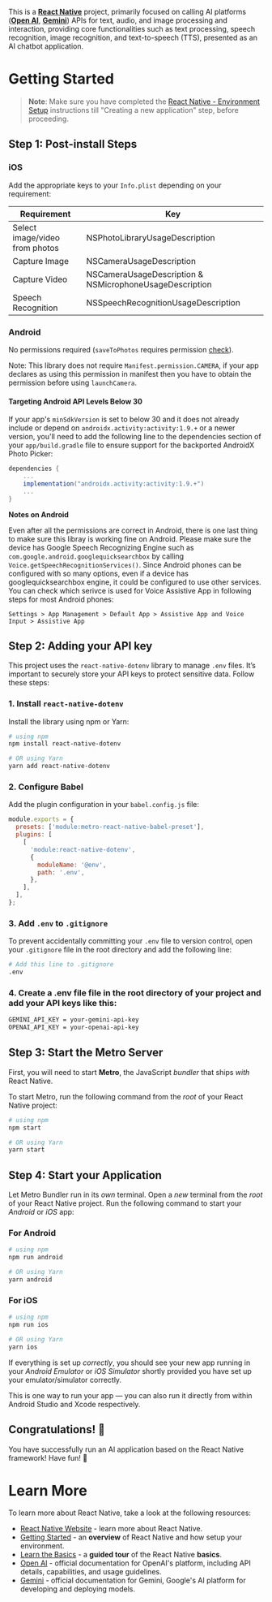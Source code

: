 This is a [**React Native**](https://reactnative.dev) project, primarily focused on calling AI platforms ([**Open AI**](https://platform.openai.com/docs/overview), [**Gemini**](https://ai.google.dev/gemini-api/docs)) APIs for text, audio, and image processing and interaction, providing core functionalities such as text processing, speech recognition, image recognition, and text-to-speech (TTS), presented as an AI chatbot application.

# Getting Started

> **Note**: Make sure you have completed the [React Native - Environment Setup](https://reactnative.dev/docs/environment-setup) instructions till "Creating a new application" step, before proceeding.

## Step 1: Post-install Steps

### iOS

Add the appropriate keys to your `Info.plist` depending on your requirement:

| Requirement                    | Key                                                     |
| ------------------------------ | ------------------------------------------------------- |
| Select image/video from photos | NSPhotoLibraryUsageDescription                          |
| Capture Image                  | NSCameraUsageDescription                                |
| Capture Video                  | NSCameraUsageDescription & NSMicrophoneUsageDescription |
| Speech Recognition             | NSSpeechRecognitionUsageDescription                     |

### Android

No permissions required (`saveToPhotos` requires permission [check](#note-on-file-storage)).

Note: This library does not require `Manifest.permission.CAMERA`, if your app declares as using this permission in manifest then you have to obtain the permission before using `launchCamera`.

#### Targeting Android API Levels Below 30

If your app's `minSdkVersion` is set to below 30 and it does not already include or depend on `androidx.activity:activity:1.9.+` or a newer version, you'll need to add the following line to the dependencies section of your `app/build.gradle` file to ensure support for the backported AndroidX Photo Picker:

```groovy
dependencies {
    ...
    implementation("androidx.activity:activity:1.9.+")
    ...
}
```

**Notes on Android**

Even after all the permissions are correct in Android, there is one last thing to make sure this libray is working fine on Android. Please make sure the device has Google Speech Recognizing Engine such as `com.google.android.googlequicksearchbox` by calling `Voice.getSpeechRecognitionServices()`. Since Android phones can be configured with so many options, even if a device has googlequicksearchbox engine, it could be configured to use other services. You can check which serivce is used for Voice Assistive App in following steps for most Android phones:

`Settings > App Management > Default App > Assistive App and Voice Input > Assistive App`

## Step 2: Adding your API key

This project uses the `react-native-dotenv` library to manage `.env` files. It’s important to securely store your API keys to protect sensitive data. Follow these steps:

### 1. Install `react-native-dotenv`

Install the library using npm or Yarn:

```bash
# using npm
npm install react-native-dotenv

# OR using Yarn
yarn add react-native-dotenv
```

### 2. Configure Babel

Add the plugin configuration in your `babel.config.js` file:

```javascript
module.exports = {
  presets: ['module:metro-react-native-babel-preset'],
  plugins: [
    [
      'module:react-native-dotenv',
      {
        moduleName: '@env',
        path: '.env',
      },
    ],
  ],
};
```

### 3. Add `.env` to `.gitignore`

To prevent accidentally committing your `.env` file to version control, open your `.gitignore` file in the root directory and add the following line:

```bash
# Add this line to .gitignore
.env
```

### 4. Create a .env file file in the root directory of your project and add your API keys like this:

```bash
GEMINI_API_KEY = your-gemini-api-key
OPENAI_API_KEY = your-openai-api-key
```

## Step 3: Start the Metro Server

First, you will need to start **Metro**, the JavaScript _bundler_ that ships _with_ React Native.

To start Metro, run the following command from the _root_ of your React Native project:

```bash
# using npm
npm start

# OR using Yarn
yarn start
```

## Step 4: Start your Application

Let Metro Bundler run in its _own_ terminal. Open a _new_ terminal from the _root_ of your React Native project. Run the following command to start your _Android_ or _iOS_ app:

### For Android

```bash
# using npm
npm run android

# OR using Yarn
yarn android
```

### For iOS

```bash
# using npm
npm run ios

# OR using Yarn
yarn ios
```

If everything is set up _correctly_, you should see your new app running in your _Android Emulator_ or _iOS Simulator_ shortly provided you have set up your emulator/simulator correctly.

This is one way to run your app — you can also run it directly from within Android Studio and Xcode respectively.

## Congratulations! :tada:

You have successfully run an AI application based on the React Native framework! Have fun! :partying_face:

# Learn More

To learn more about React Native, take a look at the following resources:

- [React Native Website](https://reactnative.dev) - learn more about React Native.
- [Getting Started](https://reactnative.dev/docs/environment-setup) - an **overview** of React Native and how setup your environment.
- [Learn the Basics](https://reactnative.dev/docs/getting-started) - a **guided tour** of the React Native **basics**.
- [Open AI](https://platform.openai.com/docs/overview) - official documentation for OpenAI's platform, including API details, capabilities, and usage guidelines.
- [Gemini](https://ai.google.dev/gemini-api/docs) - official documentation for Gemini, Google's AI platform for developing and deploying models.

